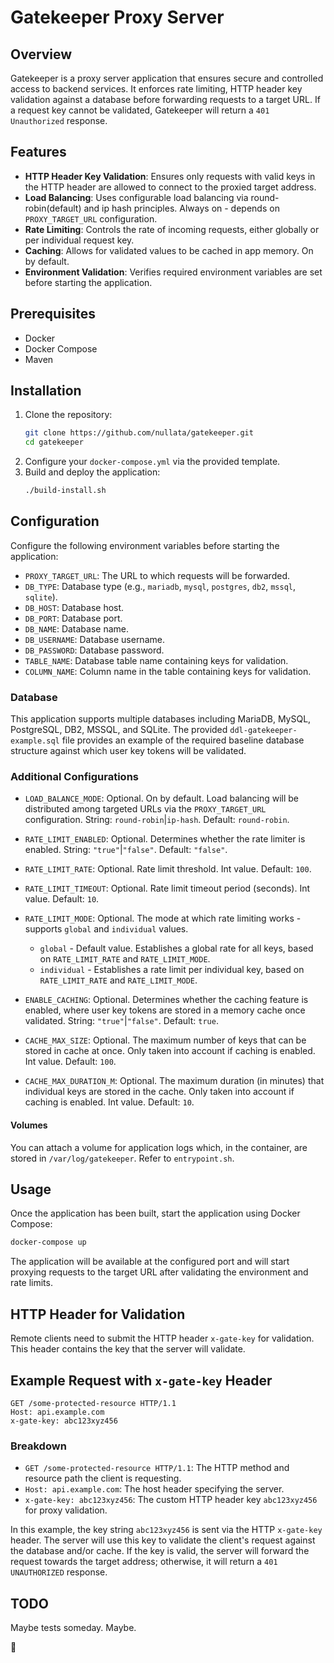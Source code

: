 # Gatekeeper Proxy Server

## Overview
Gatekeeper is a proxy server application that ensures secure and controlled access to backend services. It enforces rate limiting, HTTP header key validation against a database before forwarding requests to a target URL. If a request key cannot be validated, Gatekeeper will return a `401 Unauthorized` response.

## Features
- **HTTP Header Key Validation**: Ensures only requests with valid keys in the HTTP header are allowed to connect to the proxied target address.
- **Load Balancing**: Uses configurable load balancing via round-robin(default) and ip hash principles. Always on - depends on `PROXY_TARGET_URL` configuration.
- **Rate Limiting**: Controls the rate of incoming requests, either globally or per individual request key.
- **Caching**: Allows for validated values to be cached in app memory. On by default.
- **Environment Validation**: Verifies required environment variables are set before starting the application.

## Prerequisites
- Docker
- Docker Compose
- Maven

## Installation

1. Clone the repository:
    ```bash
    git clone https://github.com/nullata/gatekeeper.git
    cd gatekeeper
    ```
2. Configure your `docker-compose.yml` via the provided template.
3. Build and deploy the application:
    ```bash
    ./build-install.sh
    ```

## Configuration
Configure the following environment variables before starting the application:

- `PROXY_TARGET_URL`: The URL to which requests will be forwarded.
- `DB_TYPE`: Database type (e.g., `mariadb`, `mysql`, `postgres`, `db2`, `mssql`, `sqlite`).
- `DB_HOST`: Database host.
- `DB_PORT`: Database port.
- `DB_NAME`: Database name.
- `DB_USERNAME`: Database username.
- `DB_PASSWORD`: Database password.
- `TABLE_NAME`: Database table name containing keys for validation.
- `COLUMN_NAME`: Column name in the table containing keys for validation.

### Database
This application supports multiple databases including MariaDB, MySQL, PostgreSQL, DB2, MSSQL, and SQLite. The provided `ddl-gatekeeper-example.sql` file provides an example of the required baseline database structure against which user key tokens will be validated.

### Additional Configurations

- `LOAD_BALANCE_MODE`: Optional. On by default. Load balancing will be distributed among targeted URLs via the `PROXY_TARGET_URL` configuration. String: `round-robin`|`ip-hash`. Default: `round-robin`.
- `RATE_LIMIT_ENABLED`: Optional. Determines whether the rate limiter is enabled. String: `"true"`|`"false"`. Default: `"false"`.
- `RATE_LIMIT_RATE`: Optional. Rate limit threshold. Int value. Default: `100`.
- `RATE_LIMIT_TIMEOUT`: Optional. Rate limit timeout period (seconds). Int value. Default: `10`.
- `RATE_LIMIT_MODE`: Optional. The mode at which rate limiting works - supports `global` and `individual` values.
    - `global` - Default value. Establishes a global rate for all keys, based on `RATE_LIMIT_RATE` and `RATE_LIMIT_MODE`.
    - `individual` - Establishes a rate limit per individual key, based on `RATE_LIMIT_RATE` and `RATE_LIMIT_MODE`.

- `ENABLE_CACHING`: Optional. Determines whether the caching feature is enabled, where user key tokens are stored in a memory cache once validated. String: `"true"`|`"false"`. Default: `true`.
- `CACHE_MAX_SIZE`: Optional. The maximum number of keys that can be stored in cache at once. Only taken into account if caching is enabled. Int value. Default: `100`.
- `CACHE_MAX_DURATION_M`: Optional. The maximum duration (in minutes) that individual keys are stored in the cache. Only taken into account if caching is enabled. Int value. Default: `10`.

#### Volumes
You can attach a volume for application logs which, in the container, are stored in `/var/log/gatekeeper`. Refer to `entrypoint.sh`.

## Usage
Once the application has been built, start the application using Docker Compose:
```bash
docker-compose up
```

The application will be available at the configured port and will start proxying requests to the target URL after validating the environment and rate limits.

## HTTP Header for Validation

Remote clients need to submit the HTTP header `x-gate-key` for validation. This header contains the key that the server will validate.

## Example Request with `x-gate-key` Header

```http
GET /some-protected-resource HTTP/1.1
Host: api.example.com
x-gate-key: abc123xyz456
```

### Breakdown
- `GET /some-protected-resource HTTP/1.1`: The HTTP method and resource path the client is requesting.
- `Host: api.example.com`: The host header specifying the server.
- `x-gate-key: abc123xyz456`: The custom HTTP header key `abc123xyz456` for proxy validation.

In this example, the key string `abc123xyz456` is sent via the HTTP `x-gate-key` header. The server will use this key to validate the client's request against the database and/or cache. If the key is valid, the server will forward the request towards the target address; otherwise, it will return a `401` `UNAUTHORIZED` response.

## TODO
Maybe tests someday. Maybe.

🖖

